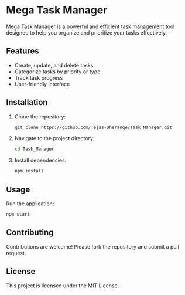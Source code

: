 # Mega Task Manager

Mega Task Manager is a powerful and efficient task management tool designed to help you organize and prioritize your tasks effectively.

## Features

- Create, update, and delete tasks
- Categorize tasks by priority or type
- Track task progress
- User-friendly interface

## Installation

1. Clone the repository:
    ```bash
    git clone https://github.com/Tejas-Dherange/Task_Manager.git
    ```
2. Navigate to the project directory:
    ```bash
    cd Task_Manager
    ```
3. Install dependencies:
    ```bash
    npm install
    ```

## Usage

Run the application:
```bash
npm start
```

## Contributing

Contributions are welcome! Please fork the repository and submit a pull request.

## License

This project is licensed under the MIT License.